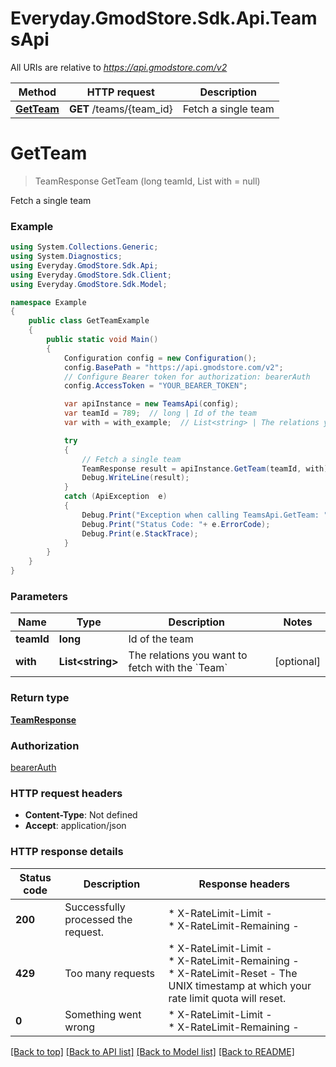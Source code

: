 # Everyday.GmodStore.Sdk.Api.TeamsApi

All URIs are relative to *https://api.gmodstore.com/v2*

Method | HTTP request | Description
------------- | ------------- | -------------
[**GetTeam**](TeamsApi.md#getteam) | **GET** /teams/{team_id} | Fetch a single team


<a name="getteam"></a>
# **GetTeam**
> TeamResponse GetTeam (long teamId, List<string> with = null)

Fetch a single team

### Example
```csharp
using System.Collections.Generic;
using System.Diagnostics;
using Everyday.GmodStore.Sdk.Api;
using Everyday.GmodStore.Sdk.Client;
using Everyday.GmodStore.Sdk.Model;

namespace Example
{
    public class GetTeamExample
    {
        public static void Main()
        {
            Configuration config = new Configuration();
            config.BasePath = "https://api.gmodstore.com/v2";
            // Configure Bearer token for authorization: bearerAuth
            config.AccessToken = "YOUR_BEARER_TOKEN";

            var apiInstance = new TeamsApi(config);
            var teamId = 789;  // long | Id of the team
            var with = with_example;  // List<string> | The relations you want to fetch with the `Team` (optional) 

            try
            {
                // Fetch a single team
                TeamResponse result = apiInstance.GetTeam(teamId, with);
                Debug.WriteLine(result);
            }
            catch (ApiException  e)
            {
                Debug.Print("Exception when calling TeamsApi.GetTeam: " + e.Message );
                Debug.Print("Status Code: "+ e.ErrorCode);
                Debug.Print(e.StackTrace);
            }
        }
    }
}
```

### Parameters

Name | Type | Description  | Notes
------------- | ------------- | ------------- | -------------
 **teamId** | **long**| Id of the team | 
 **with** | **List&lt;string&gt;**| The relations you want to fetch with the &#x60;Team&#x60; | [optional] 

### Return type

[**TeamResponse**](TeamResponse.md)

### Authorization

[bearerAuth](../README.md#bearerAuth)

### HTTP request headers

 - **Content-Type**: Not defined
 - **Accept**: application/json

### HTTP response details
| Status code | Description | Response headers |
|-------------|-------------|------------------|
| **200** | Successfully processed the request. |  * X-RateLimit-Limit -  <br>  * X-RateLimit-Remaining -  <br>  |
| **429** | Too many requests |  * X-RateLimit-Limit -  <br>  * X-RateLimit-Remaining -  <br>  * X-RateLimit-Reset - The UNIX timestamp at which your rate limit quota will reset. <br>  |
| **0** | Something went wrong |  * X-RateLimit-Limit -  <br>  * X-RateLimit-Remaining -  <br>  |

[[Back to top]](#) [[Back to API list]](../README.md#documentation-for-api-endpoints) [[Back to Model list]](../README.md#documentation-for-models) [[Back to README]](../README.md)

